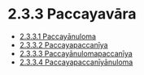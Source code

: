 # 2.3.3 Paccayavāra

* [2.3.3.1 Paccayānuloma](2.3.3/2.3.3.1.md)
* [2.3.3.2 Paccayapaccanīya](2.3.3/2.3.3.2.md)
* [2.3.3.3 Paccayānulomapaccanīya](2.3.3/2.3.3.3.md)
* [2.3.3.4 Paccayapaccanīyānuloma](2.3.3/2.3.3.4.md)
